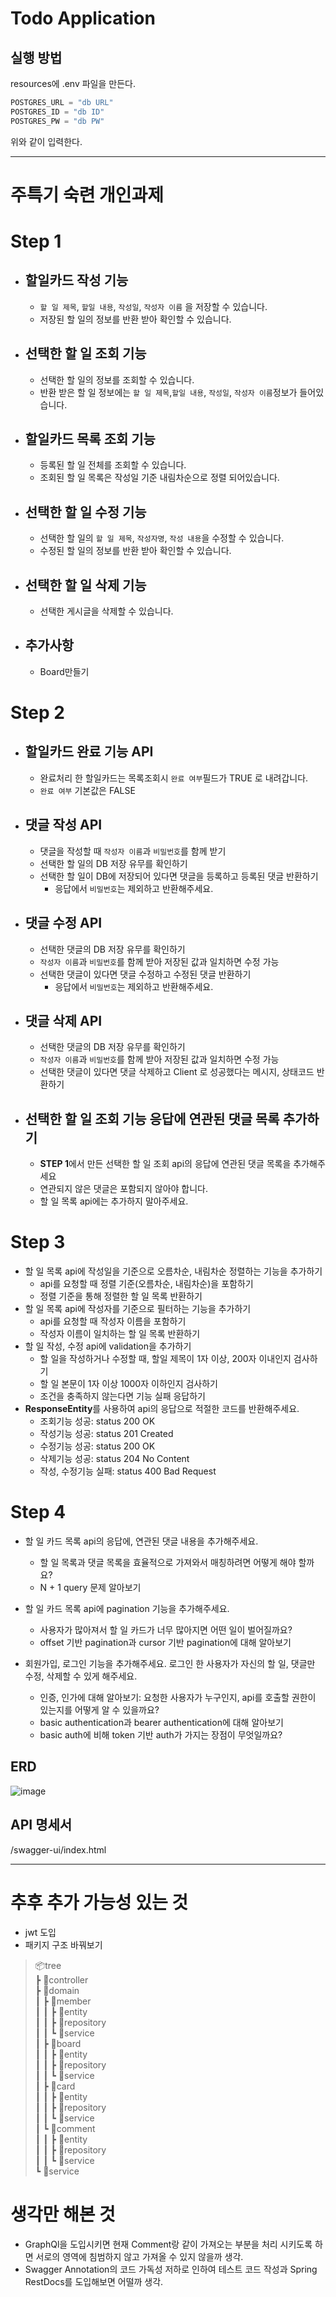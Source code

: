 # Todo Application

## 실행 방법

resources에 .env 파일을 만든다.

```kotlin
POSTGRES_URL = "db URL"
POSTGRES_ID = "db ID"
POSTGRES_PW = "db PW"
```
위와 같이 입력한다.

---

# 주특기 숙련 개인과제

# Step 1
- ## 할일카드 작성 기능
    - `할 일 제목`, `할일 내용`, `작성일`, `작성자 이름` 을 저장할 수 있습니다.
    - 저장된 할 일의 정보를 반환 받아 확인할 수 있습니다.

- ## 선택한 할 일 조회 기능

    - 선택한 할 일의 정보를 조회할 수 있습니다.
    - 반환 받은 할 일 정보에는 `할 일 제목`,`할일 내용`, `작성일`, `작성자 이름`정보가 들어있습니다.

- ## 할일카드 목록 조회 기능

    - 등록된 할 일 전체를 조회할 수 있습니다.
    - 조회된 할 일 목록은 작성일 기준 내림차순으로 정렬 되어있습니다.

- ## 선택한 할 일 수정 기능

    - 선택한 할 일의 `할 일 제목`, `작성자명`, `작성 내용`을 수정할 수 있습니다.
    - 수정된 할 일의 정보를 반환 받아 확인할 수 있습니다.

- ## 선택한 할 일 삭제 기능
    - 선택한 게시글을 삭제할 수 있습니다.

- ## 추가사항
    - Board만들기

# Step 2
- ## **할일카드 완료 기능 API**
  - 완료처리 한 할일카드는 목록조회시 `완료 여부`필드가 TRUE 로 내려갑니다.
  - `완료 여부` 기본값은 FALSE
- ## **댓글 작성 API**
  - 댓글을 작성할 때 `작성자 이름`과 `비밀번호`를 함께 받기
  - 선택한 할 일의 DB 저장 유무를 확인하기
  - 선택한 할 일이 DB에 저장되어 있다면 댓글을 등록하고 등록된 댓글 반환하기
    - 응답에서 `비밀번호`는 제외하고 반환해주세요.
- ## **댓글 수정 API**
  - 선택한 댓글의 DB 저장 유무를 확인하기
  - `작성자 이름`과 `비밀번호`를 함께 받아 저장된 값과 일치하면 수정 가능
  - 선택한 댓글이 있다면 댓글 수정하고 수정된 댓글 반환하기
    - 응답에서 `비밀번호`는 제외하고 반환해주세요.
- ## **댓글 삭제 API**
  - 선택한 댓글의 DB 저장 유무를 확인하기
  - `작성자 이름`과 `비밀번호`를 함께 받아 저장된 값과 일치하면 수정 가능
  - 선택한 댓글이 있다면 댓글 삭제하고 Client 로 성공했다는 메시지, 상태코드 반환하기
- ## 선택한 할 일 조회 기능 응답에 연관된 댓글 목록 추가하기
  - **STEP 1**에서 만든 선택한 할 일 조회 api의 응답에 연관된 댓글 목록을 추가해주세요
  - 연관되지 않은 댓글은 포함되지 않아야 합니다.
  - 할 일 목록 api에는 추가하지 말아주세요.

# Step 3
- 할 일 목록 api에 작성일을 기준으로 오름차순, 내림차순 정렬하는 기능을 추가하기
  - api를 요청할 때 정렬 기준(오름차순, 내림차순)을 포함하기
  - 정렬 기준을 통해 정렬한 할 일 목록 반환하기
- 할 일 목록 api에 작성자를 기준으로 필터하는 기능을 추가하기
  - api를 요청할 때 작성자 이름을 포함하기
  - 작성자 이름이 일치하는 할 일 목록 반환하기
- 할 일 작성, 수정 api에 validation을 추가하기
  - 할 일을 작성하거나 수정할 때, 할일 제목이 1자 이상, 200자 이내인지 검사하기
  - 할 일 본문이 1자 이상 1000자 이하인지 검사하기
  - 조건을 충족하지 않는다면 기능 실패 응답하기
- **ResponseEntity**를 사용하여 api의 응답으로 적절한 코드를 반환해주세요.
  - 조회기능 성공: status 200 OK
  - 작성기능 성공: status 201 Created
  - 수정기능 성공: status 200 OK
  - 삭제기능 성공: status 204 No Content
  - 작성, 수정기능 실패: status 400 Bad Request

# Step 4
- 할 일 카드 목록 api의 응답에, 연관된 댓글 내용을 추가해주세요.
  - 할 일 목록과 댓글 목록을 효율적으로 가져와서 매칭하려면 어떻게 해야 할까요?
  - N + 1 query 문제 알아보기

- 할 일 카드 목록 api에 pagination 기능을 추가해주세요.
  - 사용자가 많아져서 할 일 카드가 너무 많아지면 어떤 일이 벌어질까요?
  - offset 기반 pagination과 cursor 기반 pagination에 대해 알아보기

- 회원가입, 로그인 기능을 추가해주세요. 로그인 한 사용자가 자신의 할 일, 댓글만 수정, 삭제할 수 있게 해주세요.
  - 인증, 인가에 대해 알아보기: 요청한 사용자가 누구인지, api를 호출할 권한이 있는지를 어떻게 알 수 있을까요?
  - basic authentication과 bearer authentication에 대해 알아보기
  - basic auth에 비해 token 기반 auth가 가지는 장점이 무엇일까요?

## ERD

![image](https://github.com/MyohanMyolang/TodoApplication/assets/85920191/4bb9470a-f477-4e40-b91b-fb73a68fc737)

## API 명세서
/swagger-ui/index.html


---

# 추후 추가 가능성 있는 것
- jwt 도입
- 패키지 구조 바꿔보기
> 📦tree </br>
> ┣ 📂controller </br>
> ┣ 📂domain </br>
> ┃ ┣ 📂member </br>
> ┃ ┃ ┣ 📂entity </br>
> ┃ ┃ ┣ 📂repository </br>
> ┃ ┃ ┗ 📂service </br>
> ┃ ┣ 📂board </br>
> ┃ ┃ ┣ 📂entity </br>
> ┃ ┃ ┣ 📂repository </br>
> ┃ ┃ ┗ 📂service </br>
> ┃ ┣ 📂card </br>
> ┃ ┃ ┣ 📂entity </br>
> ┃ ┃ ┣ 📂repository </br>
> ┃ ┃ ┗ 📂service </br>
> ┃ ┗ 📂comment </br>
> ┃ ┃ ┣ 📂entity </br>
> ┃ ┃ ┣ 📂repository </br>
> ┃ ┃ ┗ 📂service </br>
> ┗ 📂service </br>

# 생각만 해본 것
- GraphQl을 도입시키면 현재 Comment랑 같이 가져오는 부분을 처리 시키도록 하면 서로의 영역에 침범하지 않고 가져올 수 있지 않을까 생각.
- Swagger Annotation의 코드 가독성 저하로 인하여 테스트 코드 작성과 Spring RestDocs를 도입해보면 어떨까 생각.
